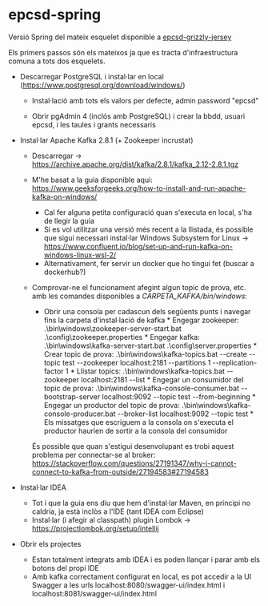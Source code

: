 # epcsd-spring

Versió Spring del mateix esquelet disponible a [epcsd-grizzly-jersey](https://github.com/ppinedar/epcsd-grizzly-jersey)

Els primers passos són els mateixos ja que es tracta d'infraestructura comuna a tots dos esquelets.

* Descarregar PostgreSQL i instal·lar en local (https://www.postgresql.org/download/windows/)

  * Instal·lació amb tots els valors per defecte, admin password "epcsd"

  * Obrir pgAdmin 4 (inclós amb PostgreSQL) i crear la bbdd, usuari epcsd, i les taules i grants necessaris

* Instal·lar Apache Kafka 2.8.1 (+ Zookeeper incrustat)

  * Descarregar -> https://archive.apache.org/dist/kafka/2.8.1/kafka_2.12-2.8.1.tgz
  * M'he basat a la guia disponible aqui: https://www.geeksforgeeks.org/how-to-install-and-run-apache-kafka-on-windows/
    * Cal fer alguna petita configuració quan s'executa en local, s'ha de llegir la guia
    * Si es vol utilitzar una versió més recent a la llistada, és possible que sigui necessari instal·lar Windows Subsystem for Linux -> https://www.confluent.io/blog/set-up-and-run-kafka-on-windows-linux-wsl-2/
    * Alternativament, fer servir un docker que ho tingui fet (buscar a dockerhub?)
  * Comprovar-ne el funcionament afegint algun topic de prova, etc. amb les comandes disponibles a *CARPETA_KAFKA/bin/windows*:
    * Obrir una consola per cadascun dels següents punts i navegar fins la carpeta d'instal·lació de kafka
		  * Engegar zookeeper: .\bin\windows\zookeeper-server-start.bat .\config\zookeeper.properties
		  * Engegar kafka: .\bin\windows\kafka-server-start.bat .\config\server.properties
		  * Crear topic de prova: .\bin\windows\kafka-topics.bat --create --topic test --zookeeper localhost:2181 --partitions 1 --replication-factor 1
		  * Llistar topics: .\bin\windows\kafka-topics.bat --zookeeper localhost:2181 --list
		  * Engegar un consumidor del topic de prova: .\bin\windows\kafka-console-consumer.bat --bootstrap-server localhost:9092 --topic test --from-beginning
		  * Engegar un productor del topic de prova: .\bin\windows\kafka-console-producer.bat --broker-list localhost:9092 --topic test
		  * Els missatges que escriguem a la consola on s'executa el productor haurien de sortir a la consola del consumidor

	És possible que quan s'estigui desenvolupant es trobi aquest problema per connectar-se al broker:
		https://stackoverflow.com/questions/27191347/why-i-cannot-connect-to-kafka-from-outside/27194583#27194583

* Instal·lar IDEA
	
	* Tot i que la guia ens diu que hem d'instal·lar Maven, en principi no caldria, ja està inclòs a l'IDE (tant IDEA com Eclipse)
	* Instal·lar (i afegir al classpath) plugin Lombok -> https://projectlombok.org/setup/intellij

* Obrir els projectes

  * Estan totalment integrats amb IDEA i es poden llançar i parar amb els botons del propi IDE
  * Amb kafka correctament configurat en local, es pot accedir a la UI Swagger a les urls localhost:8080/swagger-ui/index.html i localhost:8081/swagger-ui/index.html
